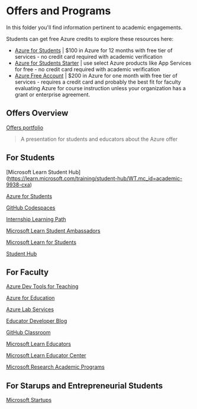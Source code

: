 # Offers and Programs

In this folder you'll find information pertinent to academic engagements. 

Students can get free Azure credits to explore these resources here:

* [Azure for Students](https://azure.microsoft.com/free/students/?WT.mc_id=academic-9938-cxa) | $100 in Azure for 12 months with free tier of services - no credit card required with academic verification
* [Azure for Students Starter](https://azure.microsoft.com/free/students-starter-faq/?WT.mc_id=academic-9938-cxa) | use select Azure products like App Services for free - no credit card required with academic verification
* [Azure Free Account](https://azure.microsoft.com/free/?WT.mc_id=academic-9938-cxa) | $200 in Azure for one month with free tier of services - requires a credit card and probably the best fit for faculty evaluating Azure for course instruction unless your organization has a grant or enterprise agreement.


## Offers Overview

[Offers portfolio](./presentations/StudentsCloudAdvocacyPortfolio.pptx) 
> A presentation for students and educators about the Azure offer

## For Students

[Microsoft Learn Student Hub] (https://learn.microsoft.com/training/student-hub/WT.mc_id=academic-9938-cxa)

[Azure for Students](https://azure.microsoft.com/free/students?WT.mc_id=academic-9938-cxa)

[GitHub Codespaces](https://github.com/features/codespaces)

[Internship Learning Path](https://docs.microsoft.com/learn/paths/start-career-in-tech?WT.mc_id=academic-9938-cxa)

[Microsoft Learn Student Ambassadors](https://studentambassadors.microsoft.com?WT.mc_id=academic-9938-cxa)

[Microsoft Learn for Students](https://docs.microsoft.com/learn/browse/?roles=student&WT.mc_id=academic-9938-cxa)

[Student Hub](https://docs.microsoft.com/learn/student-hub?WT.mc_id=academic-9938-cxa)

## For Faculty

[Azure Dev Tools for Teaching](https://azureforeducation.microsoft.com/Institutions?WT.mc_id=academic-9938-cxa)

[Azure for Education](https://azure.microsoft.com/developer/students?WT.mc_id=academic-9938-cxa)

[Azure Lab Services](https://azure.microsoft.com/services/lab-services?WT.mc_id=academic-9938-cxa)

[Educator Developer Blog](https://techcommunity.microsoft.com/t5/educator-developer-blog/bg-p/EducatorDeveloperBlog?WT.mc_id=academic-9938-cxa)

[GitHub Classroom](https://classroom.github.com/)

[Microsoft Learn Educators](https://docs.microsoft.com/learn/educator-center/programs/msle/program-instructions?WT.mc_id=academic-9938-cxa)

[Microsoft Learn Educator Center](https://docs.microsoft.com/learn/educator-center?WT.mc_id=academic-9938-cxa)

[Microsoft Research Academic Programs](https://www.microsoft.com/research/academic-programs/faculty/?facet%5Btax%5D%5Bmsr-program-audience%5D%5B0%5D=243727&WT.mc_id=academic-9938-cxa)

## For Starups and Entrepreneurial Students

[Microsoft Startups](https://startups.microsoft.com/?WT.mc_id=academic-9938-cxa)

